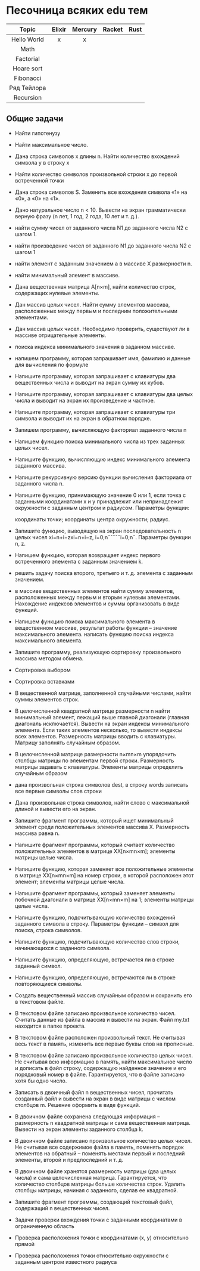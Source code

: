 
# Песочница всяких edu тем

| Topic | Elixir | Mercury | Racket | Rust |
|:----:|:-:|:-------:|:--:|:--:|
| Hello World | x | x |   |   |
| Math |   |   |   |   |
| Factorial |   |   |   |   |
| Hoare sort |   |   |   |   |
| Fibonacci |   |   |   |   |
| Ряд Тейлора |   |   |   |   |
| Recursion |   |   |   |   |


## Общие задачи

- Найти гипотенузу
- Найти максимальное число.
- Дана строка символов x длины n. Найти количество вхождений символа y в строку x
- Найти количество символов произвольной строки x до первой встреченной точки
- Дана строка символов S. Заменить все вхождения символа «1» на «0», а «0» на «1».
- Дано натуральное число n < 10. Вывести на экран грамматически верную фразу (n лет, 1 год, 2 года, 10 лет и т. д.). 
- найти сумму чисел от заданного числа N1 до заданного числа N2 с шагом 1. 
- найти произведение чисел от заданного N1 до заданного числа N2 с шагом 1
- найти элемент с заданным значением a в массиве X размерности n. 
- найти минимальный элемент в массиве.
- Дана вещественная матрица A[n×m], найти количество строк, содержащих нулевые элементы. 
- Дан массив целых чисел. Найти сумму элементов массива, расположенных между первым и последним положительными элементами. 
- Дан массив целых чисел. Необходимо проверить, существуют ли в массиве отрицательные элементы. 
- поиска индекса минимального значения в заданном массиве.
- напишем программу, которая запрашивает имя, фамилию и данные для вычисления по формуле
- Напишите программу, которая запрашивает с клавиатуры два вещественных числа и выводит на экран сумму их кубов.
- Напишите программу, которая запрашивает с клавиатуры два целых числа и выводит на экран их произведение и частное.
- Напишите программу, которая запрашивает с клавиатуры три символа и выводит их на экран в обратном порядке.
- Запишем программу, вычисляющую факториал заданного числа n
- Напишем функцию поиска минимального числа из трех заданных целых чисел. 
- Напишите функцию, вычисляющую индекс минимального элемента заданного массива.
- Напишите рекурсивную версию функции вычисления факториала от заданного числа n.
- Напишите функцию, принимающую значение 0 или 1, если точка с заданными координатами x и y принадлежит или непринадлежит окружности с заданным центром и радиусом. Параметры функции:

    координаты точки;
    координаты центра окружности;
    радиус.

- Запишите функцию, выводящую на экран последовательность n целых чисел xi=n+i−zxi=n+i−z, i=0;n¯¯¯¯¯i=0;n¯. Параметры функции n, z. 
- Напишем функцию, которая возвращает индекс первого встреченного элемента с заданным значением k. 
- решить задачу поиска второго, третьего и т. д. элемента с заданным значением. 
- в массиве вещественных элементов найти сумму элементов, расположенных между первым и вторым нулевым элементами. Нахождение индексов элементов и суммы организовать в виде функций.
- Напишем функцию поиска максимального элемента в вещественном массиве, результат работы функции – значение максимального элемента.  написать функцию поиска индекса максимального элемента. 
- Запишите программу, реализующую сортировку произвольного массива методом обмена.
- Сортировка выбором
- Сортировка вставками
- В вещественной матрице, заполненной случайными числами, найти суммы элементов строк. 
- В целочисленной квадратной матрице размерности n найти минимальный элемент, лежащий выше главной диагонали (главная диагональ исключается). Вывести на экран индексы минимального элемента. Если таких элементов несколько, то вывести индексы всех элементов. Размерность матрицы вводить с клавиатуры. Матрицу заполнять случайным образом. 
- В целочисленной матрице размерности n×mn×m упорядочить столбцы матрицы по элементам первой строки. Размерность матрицы задавать с клавиатуры. Элементы матрицы определить случайным образом
- дана произвольная строка символов dest, в строку words записать все первые символы слов строки
- Дана произвольная строка символов, найти слово с максимальной длиной и вывести его на экран. 
- Запишите фрагмент программы, который ищет минимальный элемент среди положительных элементов массива Х. Размерность массива равна n.
- Напишите фрагмент программы, который считает количество положительных элементов в матрице XX[n×mn×m]; элементы матрицы целые числа.
- Напишите функцию, которая заменяет все положительные элементы в матрице XX[n×mn×m] на номер строки, в которой расположен этот элемент; элементы матрицы целые числа.
- Напишите фрагмент программы, который заменяет элементы побочной диагонали в матрице XX[n×mn×m] на 1; элементы матрицы целые числа.
- Напишите функцию, подсчитывающую количество вхождений заданного символа в строку. Параметры функции – символ для поиска, строка символов.
- Напишите функцию, подсчитывающую количество слов строки, начинающихся с заданного символа.
- Напишите функцию, определяющую, встречается ли в строке заданный символ.
- Напишите функцию, определяющую, встречаются ли в строке повторяющиеся символы.
- Создать вещественный массив случайным образом и сохранить его в текстовом файле.
- В текстовом файле записано произвольное количество чисел. Считать данные из файла в массив и вывести на экран. Файл my.txt находится в папке проекта. 
- В текстовом файле расположен произвольный текст. Не считывая весь текст в память, изменить все первые буквы слов на прописные. 
- В текстовом файле записано произвольное количество целых чисел. Не считывая всю информацию в память, найти максимальное число и дописать в файл строку, содержащую найденное значение и его порядковый номер в файле. Гарантируется, что в файле записано хотя бы одно число. 
- Записать в двоичный файл n вещественных чисел, прочитать созданный файл и вывести на экран в виде матрицы с числом столбцов m. Решение оформить в виде функций. 
- В двоичном файле сохранена следующая информация – размерность n квадратной матрицы и сама вещественная матрица. Вывести на экран элементы заданного столбца k.
- В двоичном файле записано произвольное количество целых чисел. Не считывая все содержимое файла в память, поменять порядок элементов на обратный – поменять местами первый и последний элементы, второй и предпоследний и т. д.
- В двоичном файле хранятся размерность матрицы (два целых числа) и сама целочисленная матрица. Гарантируется, что количество столбцов матрицы больше количества строк. Удалить столбцы матрицы, начиная с заданного, сделав ее квадратной. 
- Запишите фрагмент программы, создающий текстовый файл, содержащий n вещественных чисел. 
- Задачи проверки вхождения точки с заданными координатами в ограниченную область
- Проверка расположения точки с координатами (x, y) относительно прямой
- Проверка расположения точки относительно окружности с заданным центром известного радиуса